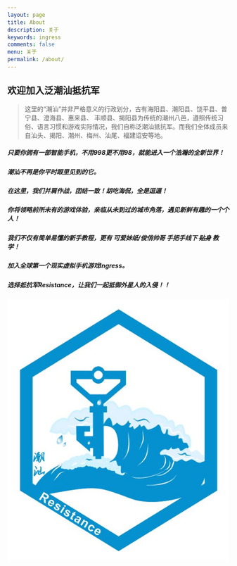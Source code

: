 ```yaml
---
layout: page
title: About
description: 关于
keywords: ingress
comments: false
menu: 关于
permalink: /about/
---
```

## 欢迎加入泛潮汕抵抗军

> 这里的“潮汕”并非严格意义的行政划分，古有海阳县、潮阳县、饶平县、普宁县、澄海县、惠来县、 丰顺县、揭阳县为传统的潮州八邑，遵照传统习俗、语言习惯和游戏实际情况，我们自称泛潮汕抵抗军。而我们全体成员来自汕头、揭阳、潮州、梅州、汕尾、福建诏安等地。

##### 只要你拥有一部智能手机，不用998更不用98，就能进入一个浩瀚的全新世界！

##### 潮汕不再是你平时眼里见到的它。

##### 在这里，我们并肩作战，团结一致！胡吃海侃，全是逗逼！

##### 你将领略前所未有的游戏体验，亲临从未到过的城市角落，遇见新鲜有趣的一个个人！

##### 我们不仅有简单易懂的新手教程，更有 *可爱妹纸/俊俏帅哥* 手把手线下 ~~贴身~~ 教学！

##### 加入全球第一个现实虚拟手机游戏Ingress。

##### 选择抵抗军Resistance，让我们一起抵御外星人的入侵！！

![logo](/assets/logo.jpg)
